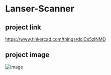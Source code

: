 # Lanser-Scanner
## project link
https://www.tinkercad.com/things/dclCs5zINMD

## project image
![image](https://github.com/Devesh249/Lanser-Scanner/assets/131958951/37b80a63-56fa-46c5-ac9c-74ea1bcf50d7)
